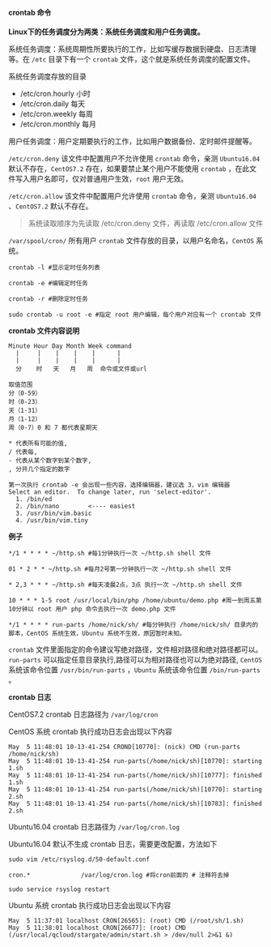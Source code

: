 #### crontab 命令

__Linux下的任务调度分为两类：系统任务调度和用户任务调度。__

系统任务调度：系统周期性所要执行的工作，比如写缓存数据到硬盘、日志清理等。在 `/etc` 目录下有一个 `crontab` 文件，这个就是系统任务调度的配置文件。

系统任务调度存放的目录

- /etc/cron.hourly  小时
- /etc/cron.daily   每天
- /etc/cron.weekly  每周
- /etc/cron.monthly 每月

用户任务调度：用户定期要执行的工作，比如用户数据备份、定时邮件提醒等。

`/etc/cron.deny`     该文件中配置用户不允许使用 `crontab` 命令，亲测 `Ubuntu16.04` 默认不存在，`CentOS7.2` 存在，如果要禁止某个用户不能使用 `crontab` ，在此文件写入用户名即可，仅对普通用户生效，`root` 用户无效。

`/etc/cron.allow`    该文件中配置用户允许使用 `crontab` 命令，亲测 `Ubuntu16.04` 、`CentOS7.2` 默认不存在。

> 系统读取顺序为先读取 /etc/cron.deny 文件，再读取 /etc/cron.allow 文件

`/var/spool/cron/`   所有用户 `crontab` 文件存放的目录，以用户名命名，`CentOS` 系统。

```
crontab -l #显示定时任务列表

crontab -e #编辑定时任务

crontab -r #删除定时任务

sudo crontab -u root -e #指定 root 用户编辑，每个用户对应有一个 crontab 文件
```

__crontab 文件内容说明__

```
Minute Hour Day Month Week command
  |     |    |    |    |      |
  |     |    |    |    |      |
  分    时   天   月   周  命令或文件或url

取值范围
分（0-59） 
时（0-23） 
天（1-31） 
月（1-12） 
周（0-7）0 和 7 都代表星期天

* 代表所有可能的值,
/ 代表每,
- 代表从某个数字到某个数字,
, 分开几个指定的数字

第一次执行 crontab -e 会出现一些内容，选择编辑器，建议选 3，vim 编辑器
Select an editor.  To change later, run 'select-editor'.
  1. /bin/ed
  2. /bin/nano        <---- easiest
  3. /usr/bin/vim.basic
  4. /usr/bin/vim.tiny

```

__例子__

```
*/1 * * * * ~/http.sh #每1分钟执行一次 ~/http.sh shell 文件

01 * 2 * * ~/http.sh #每月2号第一分钟执行一次 ~/http.sh shell 文件

* 2,3 * * * ~/http.sh #每天凌晨2点，3点 执行一次 ~/http.sh shell 文件

10 * * * 1-5 root /usr/local/bin/php /home/ubuntu/demo.php #周一到周五第10分钟以 root 用户 php 命令去执行一次 demo.php 文件

*/1 * * * * run-parts /home/nick/sh/ #每分钟执行 /home/nick/sh/ 目录内的脚本，CentOS 系统生效，Ubuntu 系统不生效，原因暂时未知。
```
`crontab` 文件里面指定的命令建议写绝对路径，文件相对路径和绝对路径都可以。
`run-parts` 可以指定任意目录执行,路径可以为相对路径也可以为绝对路径, `CentOS` 系统该命令位置 `/usr/bin/run-parts` ，`Ubuntu` 系统该命令位置 `/bin/run-parts` 。

__crontab 日志__

CentOS7.2 crontab 日志路径为 `/var/log/cron`

CentOS 系统 crontab 执行成功日志会出现以下内容

```
May  5 11:48:01 10-13-41-254 CROND[10770]: (nick) CMD (run-parts /home/nick/sh)
May  5 11:48:01 10-13-41-254 run-parts(/home/nick/sh)[10770]: starting 1.sh
May  5 11:48:01 10-13-41-254 run-parts(/home/nick/sh)[10777]: finished 1.sh
May  5 11:48:01 10-13-41-254 run-parts(/home/nick/sh)[10770]: starting 2.sh
May  5 11:48:01 10-13-41-254 run-parts(/home/nick/sh)[10783]: finished 2.sh
```

Ubuntu16.04 crontab 日志路径为 `/var/log/cron.log`

Ubuntu16.04 默认不生成 crontab 日志，需要更改配置，方法如下

```
sudo vim /etc/rsyslog.d/50-default.conf 

cron.*              /var/log/cron.log #将cron前面的 # 注释符去掉

sudo service rsyslog restart
```

Ubuntu 系统 crontab 执行成功日志会出现以下内容

```
May  5 11:37:01 localhost CRON[26565]: (root) CMD (/root/sh/1.sh)
May  5 11:38:01 localhost CRON[26677]: (root) CMD (/usr/local/qcloud/stargate/admin/start.sh > /dev/null 2>&1 &)
```